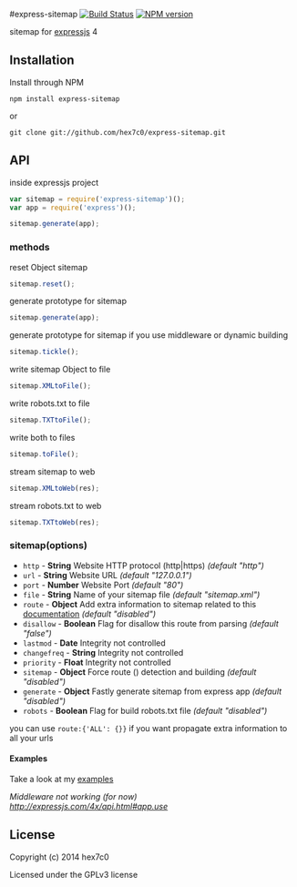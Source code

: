 #express-sitemap [![Build Status](https://travis-ci.org/hex7c0/express-sitemap.svg?branch=master)](https://travis-ci.org/hex7c0/express-sitemap) [![NPM version](https://badge.fury.io/js/express-sitemap.svg)](http://badge.fury.io/js/express-sitemap)

sitemap for [expressjs](http://expressjs.com/) 4

## Installation

Install through NPM

```
npm install express-sitemap
```
or
```
git clone git://github.com/hex7c0/express-sitemap.git
```

## API

inside expressjs project
```js
var sitemap = require('express-sitemap')();
var app = require('express')();

sitemap.generate(app);
```

### methods

reset Object sitemap
```js
sitemap.reset();
```

generate prototype for sitemap
```js
sitemap.generate(app);
```

generate prototype for sitemap if you use middleware or dynamic building
```js
sitemap.tickle();
```

write sitemap Object to file
```js
sitemap.XMLtoFile();
```

write robots.txt to file
```js
sitemap.TXTtoFile();
```

write both to files
```js
sitemap.toFile();
```

stream sitemap to web
```js
sitemap.XMLtoWeb(res);
```

stream robots.txt to web
```js
sitemap.TXTtoWeb(res);
```

### sitemap(options)

 - `http` - **String** Website HTTP protocol (http|https) *(default "http")*
 - `url` - **String** Website URL *(default "127.0.0.1")*
 - `port` - **Number** Website Port *(default "80")*
 - `file` - **String** Name of your sitemap file *(default "sitemap.xml")*
 - `route` - **Object** Add extra information to sitemap related to this [documentation](http://www.sitemaps.org/protocol.html#xmlTagDefinitions) *(default "disabled")*
  - `disallow` - **Boolean** Flag for disallow this route from parsing *(default "false")*
  - `lastmod` - **Date** Integrity not controlled
  - `changefreq` - **String** Integrity not controlled
  - `priority` - **Float** Integrity not controlled
 - `sitemap` - **Object** Force route (<loc>) detection and building *(default "disabled")*
 - `generate` - **Object** Fastly generate sitemap from express app *(default "disabled")*
 - `robots` - **Boolean** Flag for build robots.txt file *(default "disabled")*

you can use ```route:{'ALL': {}}``` if you want propagate extra information to all your urls

#### Examples

Take a look at my [examples](https://github.com/hex7c0/express-sitemap/tree/master/examples)

_Middleware not working (for now) http://expressjs.com/4x/api.html#app.use_

## License
Copyright (c) 2014 hex7c0

Licensed under the GPLv3 license
